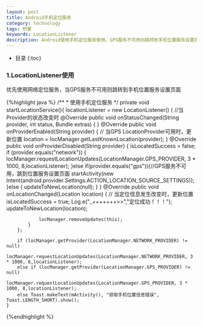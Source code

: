 ```yaml
---
layout: post
title: Android手机定位服务
category: technology
tags: 积累
keywords: LocationListener
description: Android使用手机定位服务使用，GPS服务不可用则跳转到手机位置服务设置页面
---
```


* 目录
{:toc}


### 1.LocationListener使用

优先使用网络定位服务，当GPS服务不可用则跳转到手机位置服务设置页面

{%highlight java %}
	/**
     * 使用手机定位服务
     */
    private void startLocationService(){
        locationListener = new LocationListener() {
            //当Provider的状态改变时
            @Override
            public void onStatusChanged(String provider, int status, Bundle extras) {
            }
            @Override
            public void onProviderEnabled(String provider) {
                // 当GPS LocationProvider可用时，更新位置
                location = locManager.getLastKnownLocation(provider);
            }
            @Override
            public void onProviderDisabled(String provider) {
                isLocatedSuccess = false;
                if (provider.equals("network")) {
                        locManager.requestLocationUpdates(LocationManager.GPS_PROVIDER, 3 * 1000, 8,locationListener);
                }else if(provider.equals("gps")){//GPS服务不可用，跳到位置服务设置页面
                    startActivity(new Intent(android.provider.Settings.ACTION_LOCATION_SOURCE_SETTINGS));
                }else {
                    updateToNewLocation(null);
                }
            }
            @Override
            public void onLocationChanged(Location location) {
                // 当定位信息发生改变时，更新位置
                isLocatedSuccess = true;
                Log.e("_+++++++>>","定位成功！！！");
                updateToNewLocation(location);


                locManager.removeUpdates(this);
            }
        };

        if (locManager.getProvider(LocationManager.NETWORK_PROVIDER) != null)
            locManager.requestLocationUpdates(LocationManager.NETWORK_PROVIDER, 3 * 1000, 8,locationListener);
        else if (locManager.getProvider(LocationManager.GPS_PROVIDER) != null)
            locManager.requestLocationUpdates(LocationManager.GPS_PROVIDER, 3 * 1000, 8,locationListener);
        else Toast.makeText(mActivity(), "获取手机位置信息错误", Toast.LENGTH_SHORT).show();
    }
{%endhighlight %}    

